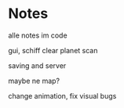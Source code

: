 # Notes

alle notes im code

gui, schiff
clear
planet scan

saving and server

maybe ne map?

change animation, fix visual bugs
